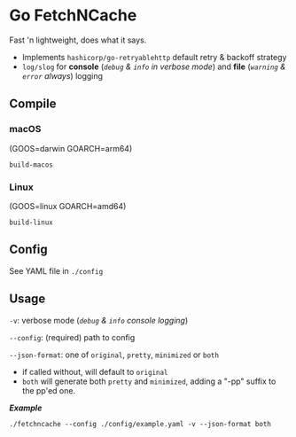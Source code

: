# Go FetchNCache

Fast 'n lightweight, does what it says.
- Implements `hashicorp/go-retryablehttp` default retry & backoff strategy
- `log/slog` for **console** (_`debug` & `info` in verbose mode_) and **file** (_`warning` & `error` always_) logging


## Compile


### macOS

(GOOS=darwin GOARCH=arm64)

`build-macos`


### Linux

(GOOS=linux GOARCH=amd64)

`build-linux`


## Config

See YAML file in `./config`


## Usage

`-v`: verbose mode (_`debug` & `info` console logging_)

`--config`: (required) path to config 

`--json-format`: one of `original`, `pretty`, `minimized` or `both`
- if called without, will default to `original`
- `both` will generate both `pretty` and `minimized`, adding a "-pp" suffix to the pp'ed one.

_**Example**_

`./fetchncache --config ./config/example.yaml -v --json-format both`